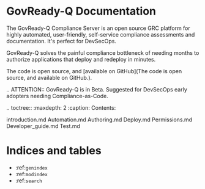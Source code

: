 GovReady-Q Documentation
========================

The GovReady-Q Compliance Server is an open source GRC platform for highly automated, user-friendly, self-service compliance assessments and documentation. It's perfect for DevSecOps.

GovReady-Q solves the painful compliance bottleneck of needing months to authorize applications that deploy and redeploy in minutes.

The code is open source, and [available on GitHub](The code is open source, and available on GitHub.).

.. ATTENTION::
   GovReady-Q is in Beta. Suggested for DevSecOps early adopters needing Compliance-as-Code.

.. toctree::
   :maxdepth: 2
   :caption: Contents:

   introduction.md
   Automation.md
   Authoring.md
   Deploy.md
   Permissions.md
   Developer_guide.md
   Test.md
   
Indices and tables
==================

* :ref:`genindex`
* :ref:`modindex`
* :ref:`search`


